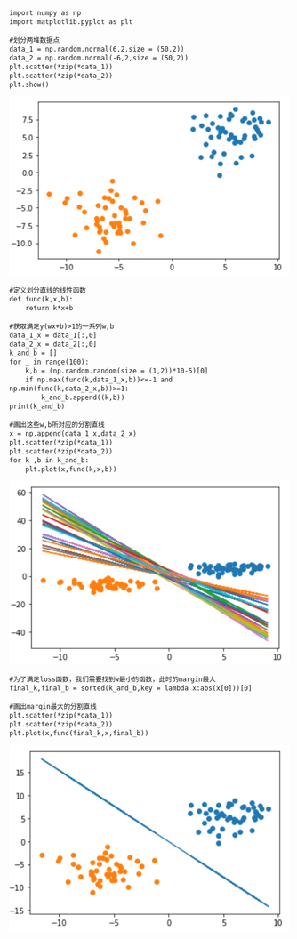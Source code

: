 ```python3
import numpy as np
import matplotlib.pyplot as plt

#划分两堆数据点
data_1 = np.random.normal(6,2,size = (50,2))
data_2 = np.random.normal(-6,2,size = (50,2))
plt.scatter(*zip(*data_1))
plt.scatter(*zip(*data_2))
plt.show()
```
![Image text](https://github.com/Vihagle/AI/blob/main/image/1615543360(1).jpg)
```python3
#定义划分直线的线性函数
def func(k,x,b):
    return k*x+b

#获取满足y(wx+b)>1的一系列w,b
data_1_x = data_1[:,0]
data_2_x = data_2[:,0]
k_and_b = []
for _ in range(100):
    k,b = (np.random.random(size = (1,2))*10-5)[0]
    if np.max(func(k,data_1_x,b))<=-1 and np.min(func(k,data_2_x,b))>=1:
        k_and_b.append((k,b))
print(k_and_b)

#画出这些w,b所对应的分割直线
x = np.append(data_1_x,data_2_x)
plt.scatter(*zip(*data_1))
plt.scatter(*zip(*data_2))
for k ,b in k_and_b:
    plt.plot(x,func(k,x,b))
```
![Image text](https://github.com/Vihagle/AI/blob/main/image/1615543373(1).jpg)
```python3
#为了满足loss函数，我们需要找到w最小的函数，此时的margin最大
final_k,final_b = sorted(k_and_b,key = lambda x:abs(x[0]))[0]

#画出margin最大的分割直线
plt.scatter(*zip(*data_1))
plt.scatter(*zip(*data_2))
plt.plot(x,func(final_k,x,final_b))
```
![Image text](https://github.com/Vihagle/AI/blob/main/image/1615543380(1).jpg)
